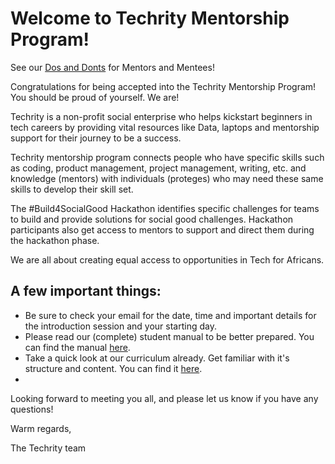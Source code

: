 # Welcome to Techrity Mentorship Program!

See our [Dos and Donts](/Dos&Donts.md) for Mentors and Mentees!

Congratulations for being accepted into the Techrity Mentorship Program! You should be proud of yourself. We are!

Techrity is a non-profit social enterprise who helps kickstart beginners in tech careers by providing vital resources like Data, laptops and mentorship support for their journey to be a success. 

Techrity mentorship program connects people who have specific skills such as coding, product management, project management, writing, etc. and knowledge (mentors) with individuals (proteges) who may need these same skills to develop their skill set.

The #Build4SocialGood Hackathon identifies specific challenges for teams to build and provide solutions for social good challenges. Hackathon participants also get access to mentors to support and direct them during the hackathon phase.

We are all about creating equal access to opportunities in Tech for Africans.


## A few important things:

- Be sure to check your email for the date, time and important details for the introduction session and your starting day.
- Please read our (complete) student manual to be better prepared. You can find the manual [here](https://github.com/techrityorg/culture/blob/main/manual.md).
- Take a quick look at our curriculum already. Get familiar with it's structure and content. You can find it [here](https://github.com/techrityorg/Mentorship/tree/main/curriculum).
- 

Looking forward to meeting you all, and please let us know if you have any questions!

Warm regards,

The Techrity team
